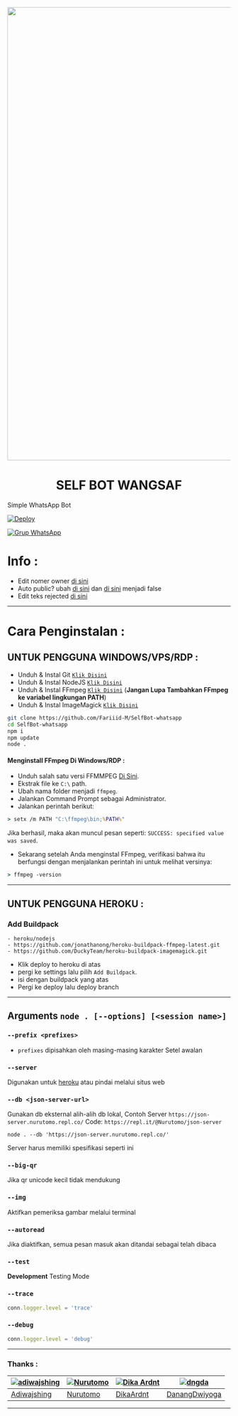 <p align="center">
	<img src="https://telegra.ph/file/55e631dbf7a5891e09606.jpg" height="1020"/>
</p>
<h1 align="center">SELF BOT WANGSAF</h1>

Simple WhatsApp Bot

[![Deploy](https://www.herokucdn.com/deploy/button.svg)](https://heroku.com/deploy?template=https://github.com/Fariiid-M/SelfBot-whatsapp)

[![Grup WhatsApp](https://img.shields.io/badge/WhatsApp%20Group-25D366?style=for-the-badge&logo=whatsapp&logoColor=white)](https://chat.whatsapp.com/BzDqJgRFzEECe2IbE4WtOf)


# Info :
* Edit nomer owner [di sini](https://github.com/Fariiid-M/SelfBot-whatsapp/blob/e81a70ed439ac6512d9e6bd26b867e5daf4031c2/config.js#L5)
* Auto public? ubah [di sini](https://github.com/Fariiid-M/SelfBot-whatsapp/blob/8f70cd1822e4bbd2c2973db11cd0be654a442a92/handler.js#L59) dan [di sini](https://github.com/Fariiid-M/SelfBot-whatsapp/blob/8f70cd1822e4bbd2c2973db11cd0be654a442a92/handler.js#L63) menjadi false
* Edit teks rejected [di sini](https://github.com/Fariiid-M/SelfBot-whatsapp/blob/8f70cd1822e4bbd2c2973db11cd0be654a442a92/handler.js#L347)

----

# Cara Penginstalan :


## UNTUK PENGGUNA WINDOWS/VPS/RDP :

* Unduh & Instal Git [`Klik Disini`](https://git-scm.com/downloads)
* Unduh & Instal NodeJS [`Klik Disini`](https://nodejs.org/en/download)
* Unduh & Instal FFmpeg [`Klik Disini`](https://ffmpeg.org/download.html) (**Jangan Lupa Tambahkan FFmpeg ke variabel lingkungan PATH**)
* Unduh & Instal ImageMagick [`Klik Disini`](https://imagemagick.org/script/download.php)

```bash
git clone https://github.com/Fariiid-M/SelfBot-whatsapp
cd SelfBot-whatsapp
npm i
npm update 
node .
```

  #### Menginstall FFmpeg Di Windows/RDP :
* Unduh salah satu versi FFMMPEG [Di Sini](https://ffmpeg.org/download.html).
* Ekstrak file ke `C:\` path.
* Ubah nama folder menjadi `ffmpeg`.
* Jalankan Command Prompt sebagai Administrator.
* Jalankan perintah berikut:
```cmd
> setx /m PATH "C:\ffmpeg\bin;%PATH%"
```
Jika berhasil, maka akan muncul pesan seperti: 
`SUCCESS: specified value was saved`.

* Sekarang setelah Anda menginstal FFmpeg, verifikasi bahwa itu berfungsi dengan menjalankan perintah ini untuk melihat versinya:
```cmd
> ffmpeg -version
```
---------

## UNTUK PENGGUNA HEROKU :

### Add Buildpack
```
- heroku/nodejs
- https://github.com/jonathanong/heroku-buildpack-ffmpeg-latest.git
- https://github.com/DuckyTeam/heroku-buildpack-imagemagick.git
```
* Klik deploy to heroku di atas
* pergi ke settings lalu pilih `Add Buildpack`.
* isi dengan buildpack yang atas
* Pergi ke deploy lalu deploy branch

---------

## Arguments `node . [--options] [<session name>]`

### `--prefix <prefixes>`

* `prefixes` dipisahkan oleh masing-masing karakter
Setel awalan

### `--server`

Digunakan untuk [heroku](https://heroku.com/) atau pindai melalui situs web

### `--db <json-server-url>`

Gunakan db eksternal alih-alih db lokal, 
Contoh Server `https://json-server.nurutomo.repl.co/`
Code: `https://repl.it/@Nurutomo/json-server`

`node . --db 'https://json-server.nurutomo.repl.co/'`

Server harus memiliki spesifikasi seperti ini

### `--big-qr`

Jika qr unicode kecil tidak mendukung

### `--img`

Aktifkan pemeriksa gambar melalui terminal

### `--autoread`

Jika diaktifkan, semua pesan masuk akan ditandai sebagai telah dibaca

### `--test`

**Development** Testing Mode

### `--trace`

```js
conn.logger.level = 'trace'
```

### `--debug`

```js
conn.logger.level = 'debug'
```

---------

### Thanks :

 [![adiwajshing](https://github.com/adiwajshing.png?size=100)](https://github.com/adiwajshing) | [![Nurutomo](https://github.com/Nurutomo.png?size=100)](https://github.com/Nurutomo) | [![Dika Ardnt](https://github.com/DikaArdnt.png?size=100)](https://github.com/DikaArdnt) | [![dngda](https://github.com/dngda.png?size=100)](https://github.com/dngda)
----|----|----|----
[Adiwajshing](https://github.com/adiwajshing) | [Nurutomo](https://github.com/Nurutomo) | [DikaArdnt](https://github.com/DikaArdnt) | [DanangDwiyoga](https://github.com/dngda)

---------
